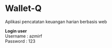 # Wallet-Q
Aplikasi pencatatan keuangan harian berbasis web

<b>Login user</b> <br>
Username : azmirf<br>
Password : 123

